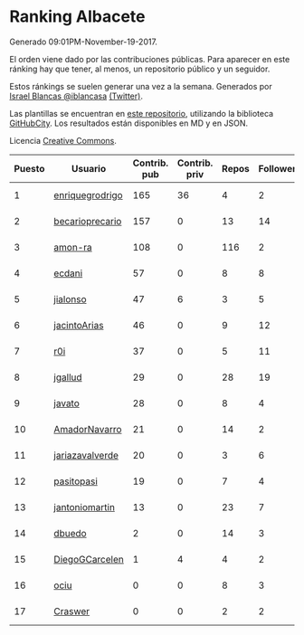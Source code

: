 # Ranking Albacete

Generado 09:01PM-November-19-2017.

El orden viene dado por las contribuciones públicas. Para aparecer en este ránking hay que tener, al menos, un repositorio público y un seguidor.

Estos ránkings se suelen generar una vez a la semana. Generados por [Israel Blancas @iblancasa](https://github.com/iblancasa/) [(Twitter)](https://twitter.com/iblancasa).

Las plantillas se encuentran en [este repositorio](https://github.com/iblancasa/GH-Spanish-Ranking), utilizando la biblioteca [GitHubCity](https://github.com/iblancasa/GitHubCity). Los resultados están disponibles en MD y en JSON.

Licencia [Creative Commons](https://creativecommons.org/licenses/by/4.0/).

| Puesto   |  Usuario  | Contrib. pub | Contrib. priv |Repos| Followers | Desde |  Avatar  |
|----------|-----------|--------------|---------------|-----|-----------|-------|----------|
|1|[enriquegrodrigo](https://github.com/enriquegrodrigo)|165|36|4|2|2014-01-17|![enriquegrodrigo](https://avatars1.githubusercontent.com/u/6427231)|
|2|[becarioprecario](https://github.com/becarioprecario)|157|0|13|14|2014-04-20|![becarioprecario](https://avatars3.githubusercontent.com/u/7356250)|
|3|[amon-ra](https://github.com/amon-ra)|108|0|116|2|2011-09-14|![amon-ra](https://avatars1.githubusercontent.com/u/1049676)|
|4|[ecdani](https://github.com/ecdani)|57|0|8|8|2013-04-20|![ecdani](https://avatars1.githubusercontent.com/u/4211293)|
|5|[jialonso](https://github.com/jialonso)|47|6|3|5|2014-10-12|![jialonso](https://avatars0.githubusercontent.com/u/9167780)|
|6|[jacintoArias](https://github.com/jacintoArias)|46|0|9|12|2014-05-07|![jacintoArias](https://avatars2.githubusercontent.com/u/7511199)|
|7|[r0i](https://github.com/r0i)|37|0|5|11|2013-09-14|![r0i](https://avatars1.githubusercontent.com/u/5457573)|
|8|[jgallud](https://github.com/jgallud)|29|0|28|19|2013-09-02|![jgallud](https://avatars3.githubusercontent.com/u/5364288)|
|9|[javato](https://github.com/javato)|28|0|8|4|2014-09-21|![javato](https://avatars1.githubusercontent.com/u/8853295)|
|10|[AmadorNavarro](https://github.com/AmadorNavarro)|21|0|14|2|2012-11-12|![AmadorNavarro](https://avatars0.githubusercontent.com/u/2777799)|
|11|[jariazavalverde](https://github.com/jariazavalverde)|20|0|3|6|2013-07-20|![jariazavalverde](https://avatars2.githubusercontent.com/u/5055295)|
|12|[pasitopasi](https://github.com/pasitopasi)|19|0|7|4|2017-02-27|![pasitopasi](https://avatars2.githubusercontent.com/u/26058363)|
|13|[jantoniomartin](https://github.com/jantoniomartin)|13|0|23|7|2010-10-14|![jantoniomartin](https://avatars2.githubusercontent.com/u/439759)|
|14|[dbuedo](https://github.com/dbuedo)|2|0|14|3|2013-08-17|![dbuedo](https://avatars2.githubusercontent.com/u/5249948)|
|15|[DiegoGCarcelen](https://github.com/DiegoGCarcelen)|1|4|4|2|2014-09-23|![DiegoGCarcelen](https://avatars2.githubusercontent.com/u/8877650)|
|16|[ociu](https://github.com/ociu)|0|0|8|3|2013-04-17|![ociu](https://avatars0.githubusercontent.com/u/4182785)|
|17|[Craswer](https://github.com/Craswer)|0|0|2|2|2011-05-21|![Craswer](https://avatars1.githubusercontent.com/u/802508)|

